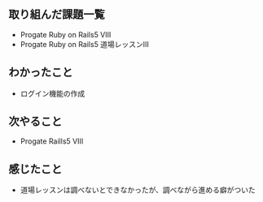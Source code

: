 
## 取り組んだ課題一覧
- Progate Ruby on Rails5 Ⅷ
- Progate Ruby on Rails5 道場レッスンⅢ

## わかったこと
- ログイン機能の作成

## 次やること
- Progate Raills5 Ⅷ

## 感じたこと
- 道場レッスンは調べないとできなかったが、調べながら進める癖がついた
  